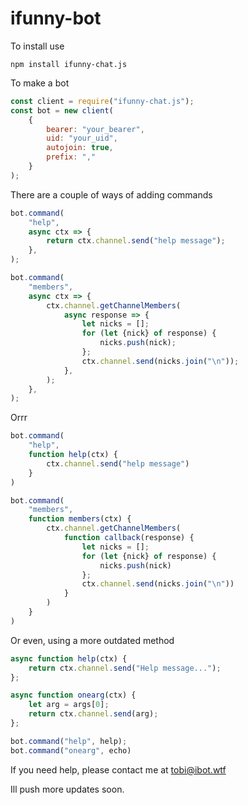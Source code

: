 # ifunny-bot

To install use

`npm install ifunny-chat.js`

To make a bot

```js
const client = require("ifunny-chat.js");
const bot = new client(
    {
        bearer: "your_bearer",
        uid: "your_uid",
        autojoin: true,
        prefix: ","
    }
);
```

There are a couple of ways of adding commands

```js
bot.command(
    "help",
    async ctx => {
        return ctx.channel.send("help message");
    },
);

bot.command(
    "members",
    async ctx => {
        ctx.channel.getChannelMembers(
            async response => {
                let nicks = [];
                for (let {nick} of response) {
                    nicks.push(nick);
                };
                ctx.channel.send(nicks.join("\n"));
            },
        );
    },
);
```

Orrr 

```js
bot.command(
    "help",
    function help(ctx) {
        ctx.channel.send("help message")
    }
)

bot.command(
    "members",
    function members(ctx) {
        ctx.channel.getChannelMembers(
            function callback(response) {
                let nicks = [];
                for (let {nick} of response) {
                    nicks.push(nick)
                };
                ctx.channel.send(nicks.join("\n"))
            }
        )
    }
)
```

Or even, using a more outdated method

```js
async function help(ctx) {
    return ctx.channel.send("Help message...");
};

async function onearg(ctx) {
    let arg = args[0];
    return ctx.channel.send(arg);
};

bot.command("help", help);
bot.command("onearg", echo)
```

If you need help, please contact me at tobi@ibot.wtf

Ill push more updates soon.